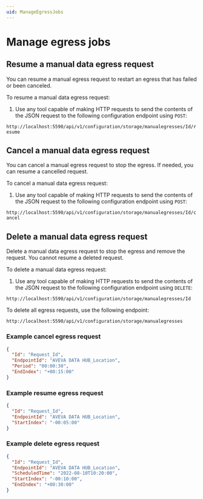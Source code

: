 ```yaml
---
uid: ManageEgressJobs
---
```


# Manage egress jobs


## Resume a manual data egress request

You can resume a manual egress request to restart an egress that has failed or been canceled. 

To resume a manual data egress request:

1. Use any tool capable of making HTTP requests to send the contents of the JSON request to the following configuration endpoint using `POST`:

  `http://localhost:5590/api/v1/configuration/storage/manualegresses/Id/resume`

## Cancel a manual data egress request

You can cancel a manual egress request to stop the egress. If needed, you can resume a cancelled request.

To cancel a manual data egress request:

1. Use any tool capable of making HTTP requests to send the contents of the JSON request to the following configuration endpoint using `POST`:

  `http://localhost:5590/api/v1/configuration/storage/manualegresses/Id/cancel`

## Delete a manual data egress request

Delete a manual data egress request to stop the egress and remove the request. You cannot resume a deleted request.

To delete a manual data egress request:

1. Use any tool capable of making HTTP requests to send the contents of the JSON request to the following configuration endpoint using `DELETE`:

  `http://localhost:5590/api/v1/configuration/storage/manualegresses/Id`

  To delete all egress requests, use the following endpoint:

  `http://localhost:5590/api/v1/configuration/storage/manualegresses`

### Example cancel egress request

```JSON
{
  "Id": "Request_Id",
  "EndpointId": "AVEVA DATA HUB_Location",
  "Period": "00:00:30",
  "EndIndex": "+00:15:00"
}
```

### Example resume egress request

```JSON
{
  "Id": "Request_Id",
  "EndpointId": "AVEVA DATA HUB_Location",
  "StartIndex": "-00:05:00"
}
```

### Example delete egress request

```JSON
{
  "Id": "Request_Id",
  "EndpointId": "AVEVA DATA HUB_Location",
  "ScheduledTime": "2022-08-10T10:20:00",
  "StartIndex": "-00:10:00",
  "EndIndex": "+00:30:00"
}
```
